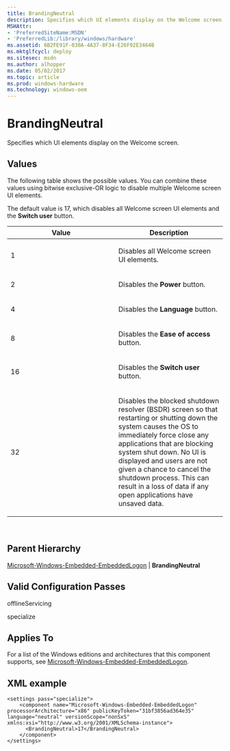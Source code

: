 ```yaml
---
title: BrandingNeutral
description: Specifies which UI elements display on the Welcome screen.
MSHAttr:
- 'PreferredSiteName:MSDN'
- 'PreferredLib:/library/windows/hardware'
ms.assetid: 6B2FE91F-030A-4A37-8F34-E26F92E3464B
ms.mktglfcycl: deploy
ms.sitesec: msdn
ms.author: alhopper
ms.date: 05/02/2017
ms.topic: article
ms.prod: windows-hardware
ms.technology: windows-oem
---
```


# BrandingNeutral


Specifies which UI elements display on the Welcome screen.

## Values


The following table shows the possible values. You can combine these values using bitwise exclusive-OR logic to disable multiple Welcome screen UI elements.

The default value is 17, which disables all Welcome screen UI elements and the **Switch user** button.

<table>
<colgroup>
<col width="50%" />
<col width="50%" />
</colgroup>
<thead>
<tr class="header">
<th>Value</th>
<th>Description</th>
</tr>
</thead>
<tbody>
<tr class="odd">
<td><p>1</p></td>
<td><p>Disables all Welcome screen UI elements.</p></td>
</tr>
<tr class="even">
<td><p>2</p></td>
<td><p>Disables the <strong>Power</strong> button.</p></td>
</tr>
<tr class="odd">
<td><p>4</p></td>
<td><p>Disables the <strong>Language</strong> button.</p></td>
</tr>
<tr class="even">
<td><p>8</p></td>
<td><p>Disables the <strong>Ease of access</strong> button.</p></td>
</tr>
<tr class="odd">
<td><p>16</p></td>
<td><p>Disables the <strong>Switch user</strong> button.</p></td>
</tr>
<tr class="even">
<td><p>32</p></td>
<td><p>Disables the blocked shutdown resolver (BSDR) screen so that restarting or shutting down the system causes the OS to immediately force close any applications that are blocking system shut down. No UI is displayed and users are not given a chance to cancel the shutdown process. This can result in a loss of data if any open applications have unsaved data.</p></td>
</tr>
</tbody>
</table>

 

## Parent Hierarchy


[Microsoft-Windows-Embedded-EmbeddedLogon](microsoft-windows-embedded-embeddedlogon.md) | **BrandingNeutral**

## Valid Configuration Passes


offlineServicing

specialize

## Applies To


For a list of the Windows editions and architectures that this component supports, see [Microsoft-Windows-Embedded-EmbeddedLogon](microsoft-windows-embedded-embeddedlogon.md).

## XML example


```
<settings pass="specialize">
    <component name="Microsoft-Windows-Embedded-EmbeddedLogon" processorArchitecture="x86" publicKeyToken="31bf3856ad364e35" language="neutral" versionScope="nonSxS" xmlns:xsi="http://www.w3.org/2001/XMLSchema-instance">
      <BrandingNeutral>17</BrandingNeutral>
    </component>
</settings>
```

 

 






